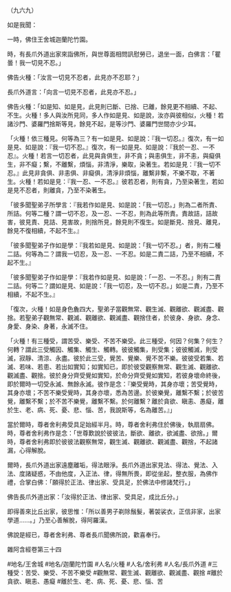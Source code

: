 （九六九）

如是我聞：

一時，佛住王舍城迦蘭陀竹園。

時，有長爪外道出家來詣佛所，與世尊面相問訊慰勞已，退坐一面，白佛言：「瞿曇！我一切見不忍。」

佛告火種：「汝言一切見不忍者，此見亦不忍耶？」

長爪外道言：「向言一切見不忍者，此見亦不忍。」

佛告火種：「如是知、如是見，此見則已斷、已捨、已離，餘見更不相續、不起、不生。火種！多人與汝所見同，多人作如是見、如是說，汝亦與彼相似，火種！若諸沙門、婆羅門捨斯等見，餘見不起，是等沙門、婆羅門世間亦少少耳。

「火種！依三種見。何等為三？有一如是見、如是說：『我一切忍。』復次，有一如是見、如是說：『我一切不忍。』復次，有一如是見、如是說：『我於一忍、一不忍』。火種！若言一切忍者，此見與貪俱生，非不貪；與恚俱生，非不恚，與癡俱生，非不癡；繫，不離繫，煩惱，非清淨，樂取，染著生。若如是見：『我一切不忍。』此見非貪俱、非恚俱、非癡俱，清淨非煩惱，離繫非繫，不樂不取，不著生。火種！若如是見：『我一忍、一不忍。』彼若忍者，則有貪，乃至染著生，若如是見不忍者，則離貪，乃至不染著生。

「彼多聞聖弟子所學言：『我若作如是見、如是說：「我一切忍。」則為二者所責、所詰。何等二種？謂一切不忍，及一忍、一不忍，則為此等所責。責故詰，詰故害，彼見責、見詰、見害故，則捨所見，餘見則不復生。如是斷見、捨見、離見，餘見不復相續，不起不生。』

「彼多聞聖弟子作如是學：『我若如是見、如是說：「我一切不忍。」者，則有二種二詰。何等為二？謂我一切忍，及一忍、一不忍。如是二責二詰，乃至不相續，不起不生。』

「彼多聞聖弟子作如是學：『我若作如是見、如是說：「一忍、一不忍。」則有二責二詰。何等二？謂如是見、如是說：「我一切忍，及一切不忍。」如是二責，乃至不相續，不起不生。』

「復次，火種！如是身色麁四大，聖弟子當觀無常、觀生滅、觀離欲、觀滅盡、觀捨。若聖弟子觀無常、觀滅、觀離欲、觀滅盡、觀捨住者，於彼身、身欲、身念、身愛、身染、身著，永滅不住。

「火種！有三種受，謂苦受、樂受、不苦不樂受。此三種受，何因？何集？何生？何轉？謂此三受觸因、觸集、觸生、觸轉。彼彼觸集，則受集；彼彼觸滅，則受滅，寂靜、清涼、永盡。彼於此三受，覺苦、覺樂、覺不苦不樂。彼彼受若集、若滅、若味、若患、若出如實知；如實知已，即於彼受觀察無常、觀生滅、觀離欲、觀滅盡、觀捨。彼於身分齊受覺如實知，於命分齊受覺如實知，若彼身壞命終後，即於爾時一切受永滅、無餘永滅。彼作是念：『樂受覺時，其身亦壞；苦受覺時，其身亦壞；不苦不樂受覺時，其身亦壞，悉為苦邊。於彼樂覺，離繫不繫；於彼苦覺，離繫不繫；於不苦不樂覺，離繫不繫。於何離繫？離於貪欲、瞋恚、愚癡，離於生、老、病、死、憂、悲、惱、苦，我說斯等，名為離苦。』」

當於爾時，尊者舍利弗受具足始經半月。時，尊者舍利弗住於佛後，執扇扇佛。時，尊者舍利弗作是念：「世尊歎說於彼彼法，斷欲、離欲，欲滅盡、欲捨。」爾時，尊者舍利弗即於彼彼法觀察無常，觀生滅、觀離欲、觀滅盡、觀捨，不起諸漏，心得解脫。

爾時，長爪外道出家遠塵離垢，得法眼淨。長爪外道出家見法、得法、覺法、入法、度諸疑惑，不由他度，入正法、律，得無所畏，即從坐起，整衣服，為佛作禮，合掌白佛：「願得於正法、律出家、受具足，於佛法中修諸梵行。」

佛告長爪外道出家：「汝得於正法、律出家、受具足，成比丘分。」

即得善來比丘出家，彼思惟：「所以善男子剃除鬚髮，著袈裟衣，正信非家，出家學道……。」乃至心善解脫，得阿羅漢。

佛說是經已，尊者舍利弗、尊者長爪聞佛所說，歡喜奉行。

雜阿含經卷第三十四

#地名/王舍城
#地名/迦蘭陀竹園
#人名/火種
#人名/舍利弗
#人名/長爪外道
#三種受：苦受、樂受、不苦不樂受
#觀無常、觀生滅、觀離欲、觀滅盡、觀捨
#離於貪欲、瞋恚、愚癡
#離於生、老、病、死、憂、悲、惱、苦
